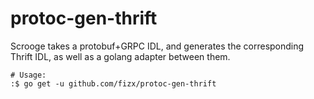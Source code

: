 # protoc-gen-thrift  

Scrooge takes a protobuf+GRPC IDL, and generates the corresponding Thrift IDL, as well as a golang adapter between them.

    # Usage:
    :$ go get -u github.com/fizx/protoc-gen-thrift 
    